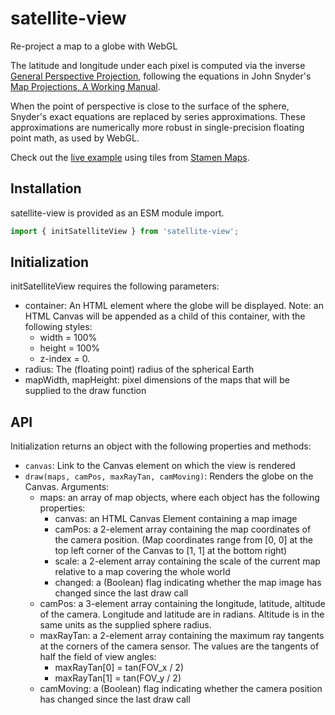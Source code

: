 # satellite-view

Re-project a map to a globe with WebGL

The latitude and longitude under each pixel is computed via the inverse
[General Perspective Projection](https://en.wikipedia.org/wiki/General_Perspective_projection), 
following the equations in John Snyder's
[Map Projections, A Working Manual](https://pubs.usgs.gov/pp/1395/report.pdf).

When the point of perspective is close to the surface of the sphere, Snyder's
exact equations are replaced by series approximations. These approximations
are numerically more robust in single-precision floating point math, as used
by WebGL.

Check out the 
[live example](https://globeletjs.github.io/satellite-view/examples/stamen/index.html)
using tiles from [Stamen Maps](http://maps.stamen.com).

## Installation
satellite-view is provided as an ESM module import.
```javascript
import { initSatelliteView } from 'satellite-view';
```

## Initialization
initSatelliteView requires the following parameters:
- container: An HTML element where the globe will be displayed. Note: an HTML
  Canvas will be appended as a child of this container, with the following 
  styles:
  - width = 100%
  - height = 100%
  - z-index = 0.
- radius: The (floating point) radius of the spherical Earth
- mapWidth, mapHeight: pixel dimensions of the maps that will be supplied to
  the draw function

## API
Initialization returns an object with the following properties and methods:
- `canvas`: Link to the Canvas element on which the view is rendered
- `draw(maps, camPos, maxRayTan, camMoving)`: Renders the globe on the Canvas. 
  Arguments:
  - maps: an array of map objects, where each object has the following
    properties:
    - canvas: an HTML Canvas Element containing a map image
    - camPos: a 2-element array containing the map coordinates of the camera
      position. (Map coordinates range from [0, 0] at the top left corner of the
      Canvas to [1, 1] at the bottom right)
    - scale: a 2-element array containing the scale of the current map relative
      to a map covering the whole world
    - changed: a (Boolean) flag indicating whether the map image has changed
      since the last draw call
  - camPos: a 3-element array containing the longitude, latitude, altitude of
    the camera. Longitude and latitude are in radians. Altitude is in the same
    units as the supplied sphere radius.
  - maxRayTan: a 2-element array containing the maximum ray tangents at the
    corners of the camera sensor. The values are the tangents of half the field
    of view angles:
      - maxRayTan[0] = tan(FOV_x / 2)
      - maxRayTan[1] = tan(FOV_y / 2)
  - camMoving: a (Boolean) flag indicating whether the camera position has
    changed since the last draw call
